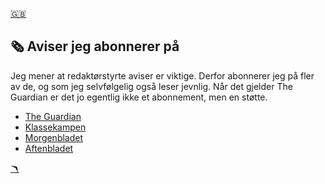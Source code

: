 <head>  
    <link rel="stylesheet" href="styles.css">
</head>

<a href="newspapers_english.md" class="flag-link">🇬🇧</a>

## 🗞️ Aviser jeg abonnerer på

Jeg mener at redaktørstyrte aviser er viktige. Derfor abonnerer jeg på fler av de, og som jeg selvfølgelig også leser jevnlig. Når det gjelder The Guardian er det jo egentlig ikke et abonnement, men en støtte.

- [The Guardian](https://www.theguardian.com/europe)
- [Klassekampen](https://klassekampen.no/)
- [Morgenbladet](https://www.morgenbladet.no/)
- [Aftenbladet](https://www.aftenbladet.no/)

<a href="index.md" class="boom-link">🪃</a>
